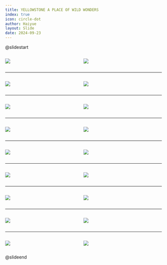 ```yaml
---
title: YELLOWSTONE A PLACE OF WILD WONDERS
index: true
icon: circle-dot
author: Haiyue
layout: Slide
date: 2024-09-23
---
```

 
@slidestart

<div style="display:flex">
<div style="flex:1">

![](/reading/english/Level-K/YELLOWSTONE%20A%20PLACE%20OF%20WILD%20WONDERS/001.webp)
</div>
<div style="flex:1">

![](/reading/english/Level-K/YELLOWSTONE%20A%20PLACE%20OF%20WILD%20WONDERS/002.webp)
</div>
</div>

---

<div style="display:flex">
<div style="flex:1">

![](/reading/english/Level-K/YELLOWSTONE%20A%20PLACE%20OF%20WILD%20WONDERS/003.webp)
</div>
<div style="flex:1">

![](/reading/english/Level-K/YELLOWSTONE%20A%20PLACE%20OF%20WILD%20WONDERS/004.webp)
</div>
</div>

---

<div style="display:flex">
<div style="flex:1">

![](/reading/english/Level-K/YELLOWSTONE%20A%20PLACE%20OF%20WILD%20WONDERS/005.webp)
</div>
<div style="flex:1">

![](/reading/english/Level-K/YELLOWSTONE%20A%20PLACE%20OF%20WILD%20WONDERS/006.webp)
</div>
</div>

---

<div style="display:flex">
<div style="flex:1">

![](/reading/english/Level-K/YELLOWSTONE%20A%20PLACE%20OF%20WILD%20WONDERS/007.webp)
</div>
<div style="flex:1">

![](/reading/english/Level-K/YELLOWSTONE%20A%20PLACE%20OF%20WILD%20WONDERS/008.webp)
</div>
</div>

---

<div style="display:flex">
<div style="flex:1">

![](/reading/english/Level-K/YELLOWSTONE%20A%20PLACE%20OF%20WILD%20WONDERS/009.webp)
</div>
<div style="flex:1">

![](/reading/english/Level-K/YELLOWSTONE%20A%20PLACE%20OF%20WILD%20WONDERS/010.webp)
</div>
</div>

---

<div style="display:flex">
<div style="flex:1">

![](/reading/english/Level-K/YELLOWSTONE%20A%20PLACE%20OF%20WILD%20WONDERS/011.webp)
</div>
<div style="flex:1">

![](/reading/english/Level-K/YELLOWSTONE%20A%20PLACE%20OF%20WILD%20WONDERS/012.webp)
</div>
</div>

---

<div style="display:flex">
<div style="flex:1">

![](/reading/english/Level-K/YELLOWSTONE%20A%20PLACE%20OF%20WILD%20WONDERS/013.webp)
</div>
<div style="flex:1">

![](/reading/english/Level-K/YELLOWSTONE%20A%20PLACE%20OF%20WILD%20WONDERS/014.webp)
</div>
</div>

---

<div style="display:flex">
<div style="flex:1">

![](/reading/english/Level-K/YELLOWSTONE%20A%20PLACE%20OF%20WILD%20WONDERS/015.webp)
</div>
<div style="flex:1">

![](/reading/english/Level-K/YELLOWSTONE%20A%20PLACE%20OF%20WILD%20WONDERS/016.webp)
</div>
</div>

---

<div style="display:flex">
<div style="flex:1">

![](/reading/english/Level-K/YELLOWSTONE%20A%20PLACE%20OF%20WILD%20WONDERS/017.webp)
</div>
<div style="flex:1">

![](/reading/english/Level-K/YELLOWSTONE%20A%20PLACE%20OF%20WILD%20WONDERS/018.webp)
</div>
</div>

@slideend